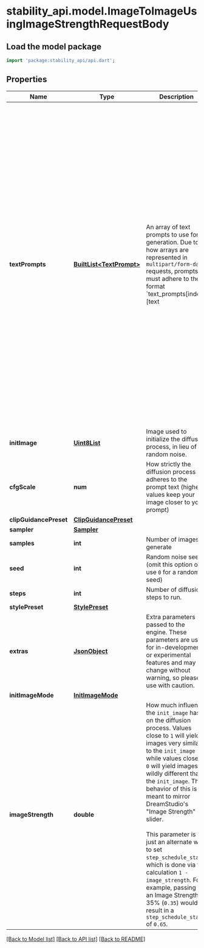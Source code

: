 # stability_api.model.ImageToImageUsingImageStrengthRequestBody

## Load the model package
```dart
import 'package:stability_api/api.dart';
```

## Properties
Name | Type | Description | Notes
------------ | ------------- | ------------- | -------------
**textPrompts** | [**BuiltList&lt;TextPrompt&gt;**](TextPrompt.md) | An array of text prompts to use for generation.  Due to how arrays are represented in `multipart/form-data` requests, prompts must adhere to the format `text_prompts[index][text|weight]`, where `index` is some integer used to tie the text and weight together.  While `index` does not have to be sequential, duplicate entries  will override previous entries, so it is recommended to use sequential indices.  Given a text prompt with the text `A lighthouse on a cliff` and a weight of `0.5`, it would be represented as: ``` text_prompts[0][text]: \"A lighthouse on a cliff\" text_prompts[0][weight]: 0.5 ```  To add another prompt to that request simply provide the values under a new `index`:  ``` text_prompts[0][text]: \"A lighthouse on a cliff\" text_prompts[0][weight]: 0.5 text_prompts[1][text]: \"land, ground, dirt, grass\" text_prompts[1][weight]: -0.9 ``` | 
**initImage** | [**Uint8List**](Uint8List.md) | Image used to initialize the diffusion process, in lieu of random noise. | 
**cfgScale** | **num** | How strictly the diffusion process adheres to the prompt text (higher values keep your image closer to your prompt) | [optional] [default to 7]
**clipGuidancePreset** | [**ClipGuidancePreset**](ClipGuidancePreset.md) |  | [optional] 
**sampler** | [**Sampler**](Sampler.md) |  | [optional] 
**samples** | **int** | Number of images to generate | [optional] [default to 1]
**seed** | **int** | Random noise seed (omit this option or use `0` for a random seed) | [optional] [default to 0]
**steps** | **int** | Number of diffusion steps to run. | [optional] [default to 30]
**stylePreset** | [**StylePreset**](StylePreset.md) |  | [optional] 
**extras** | [**JsonObject**](.md) | Extra parameters passed to the engine. These parameters are used for in-development or experimental features and may change without warning, so please use with caution. | [optional] 
**initImageMode** | [**InitImageMode**](InitImageMode.md) |  | [optional] 
**imageStrength** | **double** | How much influence the `init_image` has on the diffusion process. Values close to `1` will yield images very similar to the `init_image` while values close to `0` will yield images wildly different than the `init_image`. The behavior of this is meant to mirror DreamStudio's \"Image Strength\" slider.  <br/> <br/> This parameter is just an alternate way to set `step_schedule_start`, which is done via the calculation `1 - image_strength`. For example, passing in an Image Strength of 35% (`0.35`) would result in a `step_schedule_start` of `0.65`.  | [optional] [default to 0.35]

[[Back to Model list]](../README.md#documentation-for-models) [[Back to API list]](../README.md#documentation-for-api-endpoints) [[Back to README]](../README.md)


